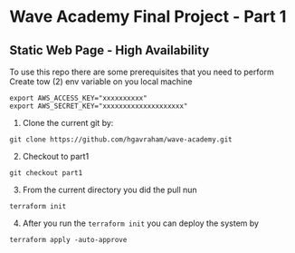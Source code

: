 # Wave Academy Final Project - Part 1
## Static Web Page - High Availability

To use this repo there are some prerequisites that you need to perform
Create tow (2) env variable on you local machine 
```
export AWS_ACCESS_KEY="xxxxxxxxxx"
export AWS_SECRET_KEY="xxxxxxxxxxxxxxxxxxxx"
```


1. Clone the current git by:
```
git clone https://github.com/hgavraham/wave-academy.git
```
2. Checkout to part1
```
git checkout part1
```
3. From the current directory you did the pull nun 
``` 
terraform init
```
4. After you run the `terraform init` you can deploy the system by
```
terraform apply -auto-approve
```

